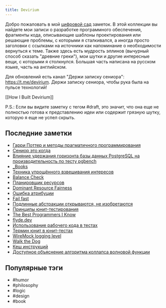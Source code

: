 ```yaml
---
title: Devirium
---
```


Добро пожаловать в мой [цифровой сад](https://maggieappleton.com/garden-history) заметок. В этой коллекции вы найдете мои записи о разработке программного обеспечения, фрагменты кода, описывающие шаблоны проектирования или решающие проблемы, с которыми я сталкивался, а иногда просто заголовки с ссылками на источники как напоминание о необходимости вернуться к теме. Также здесь есть мудрость эллинов (вычурный способ сказать "древние греки"), мои шутки и другие интересные вещи, с которыми я столкнулся. Большая часть написана на русском языке, часть на английском.

Для обновлений есть канал "Держи записку сениора": https://t.me/devirium. Держи записку сениора, чтобы рука была на пульсе технологий!

[[How I Built Devirium]]

P.S.: Если вы видите заметку с тегом #draft, это значит, что она еще не полностью готова к представлению идеи или содержит грязную шутку, которую я еще не успел скрыть.

## Последние заметки
- [Гарри Поттер и методы прагматичного программирования](2025-05/Гарри-Поттер-и-методы-прагматичного-программирования.md)
- [Сениор это когда](2025-05/Сениор-это-когда.md)
- [Влияние удержания горизонта базы данных PostgreSQL на производительность по тесту pgbench](draft/Влияние-удержания-горизонта-базы-данных-PostgreSQL-на-производительность-по-тесту-pgbench.md)
- [_Books](_Books.md)
- [Техника упрощённого взвешивания интересов](2025-05/Техника-упрощённого-взвешивания-интересов.md)
- [Balance Check](2025-05/Balance-Check.md)
- [Планировщик ресурсов](2025-05/Планировщик-ресурсов.md)
- [Dominant Resource Fairness](2025-05/Dominant-Resource-Fairness.md)
- [Ошибка атрибуции](2025-05/Ошибка-атрибуции.md)
- [Fail fast](2025-05/Fail-fast.md)
- [Подлинные абстракции открываются, не изобретаются](2025-05/Подлинные-абстракции-открываются,-не-изобретаются.md)
- [Принципы юнит-тестирования](2025/2025-01/Принципы-юнит-тестирования.md)
- [The Best Programmers I Know](2025-05/The-Best-Programmers-I-Know.md)
- [flyde.dev](2025/2025-04/flyde.dev.md)
- [Использование рабочего кода в тестах](2025/2025-04/Использование-рабочего-кода-в-тестах.md)
- [Термин юнит в юнит-тестах](2025/2025-04/Термин-юнит-в-юнит-тестах.md)
- [WireMock logging level](2025/2025-04/WireMock-logging-level.md)
- [Walk the Dog](2025/2025-04/Walk-the-Dog.md)
- [Кеш инструкций](2025/2025-04/Кеш-инструкций.md)
- [Доступное объяснение алгоритма коллапса волновой функции](2025/2025-04/Доступное-объяснение-алгоритма-коллапса-волновой-функции.md)


## Популярные тэги
- #humor
- #philosophy
- #logic
- #design
- #book
